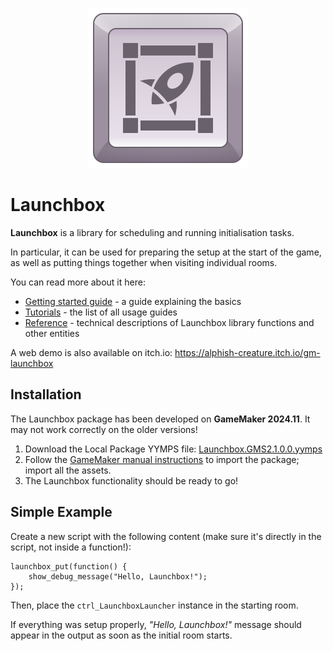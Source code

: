 <p align="center">
    <img src="Logo.png" alt="Launchbox Logo">
</p>

# Launchbox

**Launchbox** is a library for scheduling and running initialisation tasks.

In particular, it can be used for preparing the setup at the start of the game, as well as putting things together when visiting individual rooms.

You can read more about it here:

- [Getting started guide](/Docs/Tutorials/01-GettingStarted.md) - a guide explaining the basics
- [Tutorials](/Docs/Tutorials/TOC.md) - the list of all usage guides
- [Reference](/Docs/Reference/Reference.md) - technical descriptions of Launchbox library functions and other entities

A web demo is also available on itch.io: https://alphish-creature.itch.io/gm-launchbox

## Installation

The Launchbox package has been developed on **GameMaker 2024.11**. It may not work correctly on the older versions!

1. Download the Local Package YYMPS file: [Launchbox.GMS2.1.0.0.yymps](https://github.com/Alphish/gm-launchbox/releases/download/GMS2.1.0.0/Launchbox.GMS2.1.0.0.yymps)
2. Follow the [GameMaker manual instructions](https://manual.gamemaker.io/monthly/en/#t=IDE_Tools%2FLocal_Asset_Packages.htm) to import the package; import all the assets.
3. The Launchbox functionality should be ready to go!

## Simple Example

Create a new script with the following content (make sure it's directly in the script, not inside a function!):

```gml
launchbox_put(function() {
    show_debug_message("Hello, Launchbox!");
});
```

Then, place the `ctrl_LaunchboxLauncher` instance in the starting room.

If everything was setup properly, *"Hello, Launchbox!"* message should appear in the output as soon as the initial room starts.
